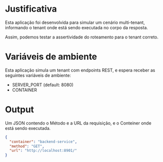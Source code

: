 # Justificativa
Esta aplicação foi desenvolvida para simular um cenário multi-tenant, informando o tenant onde está sendo executada no corpo da resposta.

Assim, podemos testar a assertividade do roteamento para o tenant correto. 

# Variáveis de ambiente
Esta aplicação simula um tenant com endpoints REST, e espera receber as seguintes variáveis de ambiente:
- SERVER_PORT (default: 8080)
- CONTAINER

# Output
Um JSON contendo o Método e a URL da requisição, e o Conteiner onde está sendo executada.
```json
{
  "container": "backend-service",
  "method": "GET",
  "url": "http://localhost:8901/"
}
```